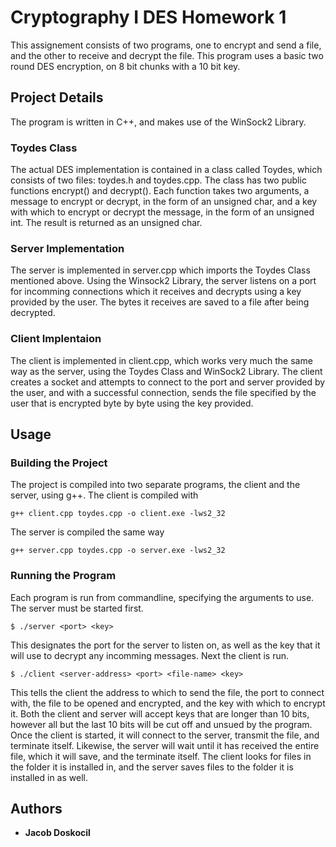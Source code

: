 # Cryptography I DES Homework 1

This assignement consists of two programs, one to encrypt and send a file, and the other to receive and decrypt the file. This program uses a basic two round DES encryption, on 8 bit chunks with a 10 bit key.

## Project Details
The program is written in C++, and makes use of the WinSock2 Library.

### Toydes Class
The actual DES implementation is contained in a class called Toydes, which consists of two files: toydes.h and toydes.cpp. The class has two public functions encrypt() and decrypt(). Each function takes two arguments, a message to encrypt or decrypt, in the form of an unsigned char, and a key with which to encrypt or decrypt the message, in the form of an unsigned int. The result is returned as an unsigned char.

### Server Implementation
The server is implemented in server.cpp which imports the Toydes Class mentioned above. Using the Winsock2 Library, the server listens on a port for incomming connections which it receives and decrypts using a key provided by the user. The bytes it receives are saved to a file after being decrypted.

### Client Implentaion
The client is implemented in client.cpp, which works very much the same way as the server, using the Toydes Class and WinSock2 Library. The client creates a socket and attempts to connect to the port and server provided by the user, and with a successful connection, sends the file specified by the user that is encrypted byte by byte using the key provided.


## Usage

### Building the Project
The project is compiled into two separate programs, the client and the server, using g++. The client is compiled with
```
g++ client.cpp toydes.cpp -o client.exe -lws2_32
```
The server is compiled the same way
```
g++ server.cpp toydes.cpp -o server.exe -lws2_32
```

### Running the Program
Each program is run from commandline, specifying the arguments to use. The server must be started first.
```
$ ./server <port> <key>
```
This designates the port for the server to listen on, as well as the key that it will use to decrypt any incomming messages. Next the client is run.
```
$ ./client <server-address> <port> <file-name> <key>
```
This tells the client the address to which to send the file, the port to connect with, the file to be opened and encrypted, and the key with which to encrypt it. Both the client and server will accept keys that are longer than 10 bits, however all but the last 10 bits will be cut off and unsued by the program. Once the client is started, it will connect to the server, transmit the file, and terminate itself. Likewise, the server will wait until it has received the entire file, which it will save, and the terminate itself. The client looks for files in the folder it is installed in, and the server saves files to the folder it is installed in as well.


## Authors

* **Jacob Doskocil** 